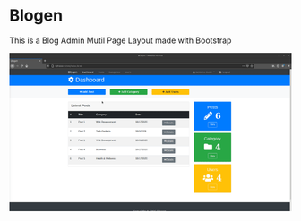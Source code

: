 # Blogen
This is a Blog Admin Mutil Page Layout made with Bootstrap


![](https://raw.githubusercontent.com/codebyjustin/Blogen/main/demo.gif)

